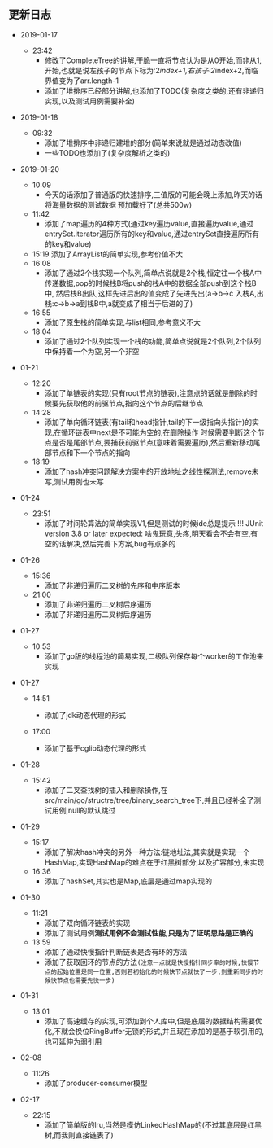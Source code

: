 
## 更新日志


- 2019-01-17
	* 23:42
		-	修改了CompleteTree的讲解,干脆一直将节点认为是从0开始,而非从1,开始,也就是说左孩子的节点下标为:2*index+1,右孩子:2*index+2,而临界值变为了arr.length-1
		-	添加了堆排序已经部分讲解,也添加了TODO(复杂度之类的,还有非递归实现,以及测试用例需要补全)

- 2019-01-18
    * 09:32
        -   添加了堆排序中非递归建堆的部分(简单来说就是通过动态改值)
        -   一些TODO也添加了(复杂度解析之类的)
        
- 2019-01-20
    *   10:09
        -   今天的话添加了普通版的快速排序,三值版的可能会晚上添加,昨天的话将海量数据的测试数据
        预加载好了(总共500w)
    *   11:42
        -   添加了map遍历的4种方式(通过key遍历value,直接遍历value,通过entrySet.iterator遍历所有的key和value,通过entrySet直接遍历所有的key和value)
    *   15:19
        添加了ArrayList的简单实现,参考价值不大
    *   16:08
        -   添加了通过2个栈实现一个队列,简单点说就是2个栈,恒定往一个栈A中传递数据,pop的时候栈B将push的栈A中的数据全部push到这个栈B中,
        然后栈B出队,这样先进后出的值变成了先进先出(a->b->c 入栈A,出栈:c->b->a到栈B中,a就变成了相当于后进的了)
    *   16:55
        -   添加了原生栈的简单实现,与list相同,参考意义不大
    *   18:04
        -   添加了通过2个队列实现一个栈的功能,简单点说就是2个队列,2个队列中保持着一个为空,另一个非空

-   01-21
    *   12:20
        -   添加了单链表的实现(只有root节点的链表),注意点的话就是删除的时候要先获取他的前驱节点,指向这个节点的后继节点
    *   14:28
        -   添加了单向循环链表(有tail和head指针,tail的下一级指向头指针)的实现,在循环链表中next是不可能为空的,在删除操作
        时候需要判断这个节点是否是尾部节点,要捕获前驱节点(意味着需要遍历),然后重新移动尾部节点和下一个节点的指向
    * 18:19
        -   添加了hash冲突问题解决方案中的开放地址之线性探测法,remove未写,测试用例也未写
 
- 01-24
    *   23:51
        -   添加了时间轮算法的简单实现V1,但是测试的时候ide总是提示 !!! JUnit version 3.8 or later expected:
        啥鬼玩意,头疼,明天看会不会有空,有空的话解决,然后完善下方案,bug有点多的
        
- 01-26
    *   15:36
        -   添加了非递归遍历二叉树的先序和中序版本
    *   21:00
        -   添加了非递归遍历二叉树后序遍历
        -   添加了非递归遍历二叉树后序遍历

- 01-27
    *   10:53
        -   添加了go版的线程池的简易实现,二级队列保存每个worker的工作池来实现

- 01-27
    *   14:51
        -   添加了jdk动态代理的形式
    
    *   17:00
        -   添加了基于cglib动态代理的形式

- 01-28
    *   15:42
        -   添加了二叉查找树的插入和删除操作,在src/main/go/structre/tree/binary_search_tree下,并且已经补全了测试用例,null的默认跳过

- 01-29
    *   15:17
        -   添加了解决hash冲突的另外一种方法:链地址法,其实就是实现一个HashMap,实现HashMap的难点在于红黑树部分,以及扩容部分,未实现
    *   16:36
        -   添加了hashSet,其实也是Map,底层是通过map实现的
- 01-30
    *   11:21
        -   添加了双向循环链表的实现
        -   添加了测试用例**测试用例不会测试性能,只是为了证明思路是正确的**
    *   13:59
        -   添加了通过快慢指针判断链表是否有环的方法
        -   添加了获取回环的节点的方法`(注意一点就是快慢指针同步率的时候,快慢节点的起始位置是同一位置,否则若初始化的时候快节点就快了一步,则重新同步的时候快节点也需要先快一步)`   
- 01-31
    * 13:01
        -   添加了高速缓存的实现,可添加到个人库中,但是底层的数据结构需要优化,不就会换位RingBuffer无锁的形式,并且现在添加的是基于软引用的,也可延伸为弱引用

- 02-08
    * 11:26
        -   添加了producer-consumer模型

- 02-17
    * 22:15
        -   添加了简单版的lru,当然是模仿LinkedHashMap的(不过其底层是红黑树,而我则直接链表了)